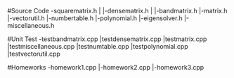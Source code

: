 #Source Code
\-squarematrix.h
|     |-densematrix.h
|     |-bandmatrix.h
|-matrix.h
|-vectorutil.h
|-numbertable.h
|-polynomial.h
|-eigensolver.h
|-miscellaneous.h

#Unit Test
\-testbandmatrix.cpp
|testdensematrix.cpp
|testmatrix.cpp
|testmiscellaneous.cpp
|testnumtable.cpp
|testpolynomial.cpp
|testvectorutil.cpp

#Homeworks
\-homework1.cpp
|-homework2.cpp
|-homework3.cpp
